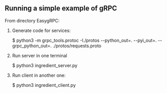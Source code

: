 ## Running a simple example of gRPC

From directory EasygRPC:

1. Generate code for services: 

    $ python3 -m grpc_tools.protoc -I./protos --python_out=. --pyi_out=. --grpc_python_out=. ./protos/requests.proto

2. Run server in one terminal

    $ python3 ingredient_server.py


3. Run client in another one:

    $ python3 ingredient_client.py